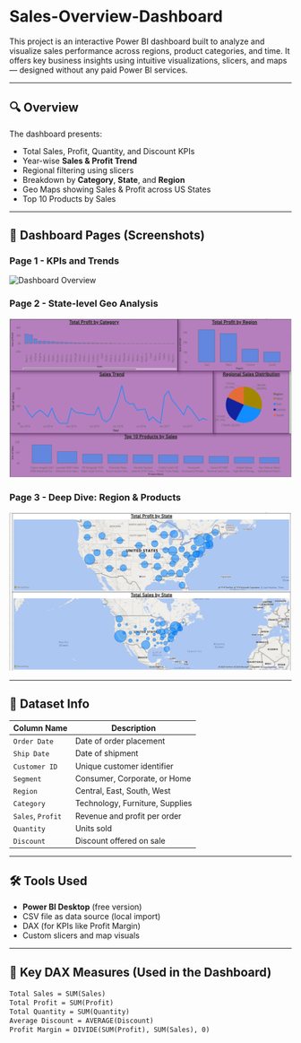 # Sales-Overview-Dashboard

This project is an interactive Power BI dashboard built to analyze and visualize sales performance across regions, product categories, and time. It offers key business insights using intuitive visualizations, slicers, and maps — designed without any paid Power BI services.

---

## 🔍 Overview

The dashboard presents:

- Total Sales, Profit, Quantity, and Discount KPIs
- Year-wise **Sales & Profit Trend**
- Regional filtering using slicers
- Breakdown by **Category**, **State**, and **Region**
- Geo Maps showing Sales & Profit across US States
- Top 10 Products by Sales

---
## 📌 Dashboard Pages (Screenshots)

### Page 1 - KPIs and Trends
![Dashboard Overview](asset/.png)

### Page 2 - State-level Geo Analysis
![Map View](asset/2.png)

### Page 3 - Deep Dive: Region & Products
![Detailed View](asset/3.png)

---

## 📁 Dataset Info

| Column Name       | Description                       |
|------------------|-----------------------------------|
| `Order Date`      | Date of order placement           |
| `Ship Date`       | Date of shipment                  |
| `Customer ID`     | Unique customer identifier        |
| `Segment`         | Consumer, Corporate, or Home      |
| `Region`          | Central, East, South, West        |
| `Category`        | Technology, Furniture, Supplies   |
| `Sales`, `Profit` | Revenue and profit per order      |
| `Quantity`        | Units sold                        |
| `Discount`        | Discount offered on sale          |

---

## 🛠️ Tools Used

- **Power BI Desktop** (free version)
- CSV file as data source (local import)
- DAX (for KPIs like Profit Margin)
- Custom slicers and map visuals

---

## 📌 Key DAX Measures (Used in the Dashboard)

```DAX
Total Sales = SUM(Sales)
Total Profit = SUM(Profit)
Total Quantity = SUM(Quantity)
Average Discount = AVERAGE(Discount)
Profit Margin = DIVIDE(SUM(Profit), SUM(Sales), 0)
